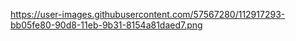 https://user-images.githubusercontent.com/57567280/112917293-bb05fe80-90d8-11eb-9b31-8154a81daed7.png

